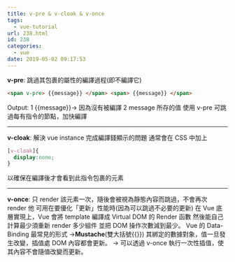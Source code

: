 ```yaml
---
title: v-pre & v-cloak & v-once
tags:
  - vue-tutorial
url: 238.html
id: 238
categories:
  - vue
date: 2019-05-02 09:17:53
---
```


**v-pre**: 跳過其包裹的屬性的編譯過程(即不編譯它)

```html
<span v-pre> {{message}} </span> <span> {{message}} </span>
```

Output:
1 {{message}}→ 因為沒有被編譯
2 message 所存的值 使用 v-pre 可跳過每有指令的節點，加快編譯

---

**v-cloak**: 解決 vue instance 完成編譯錢顯示的問題 通常會在 CSS 中加上

```Css
[v-cloak]{
  display:none;
}
```

以確保在編譯後才會看到此指令包裹的元素

---

**v-once**: 只 render 該元素一次，隨後會被視為靜態內容而跳過，不會再次 render 他 可用在要優化「更新」性能時(因為可以跳過不必要的更新) 在 Vue 底層實現上，Vue 會將 template 編譯成 Virtual DOM 的 Render 函數 然後能自己計算最少須重新 render 多少組件 並把 DOM 操作次數減到最少。
Vue 的 Data-Binding 最常見的形式 →**Mustache**(雙大括號{{}}) 其綁定的數據對象，值一旦發生改變，插值處 DOM 內容都會更新。 → 可以透過 v-once 執行一次性插值，使其內容不會隨值改變而更新。
